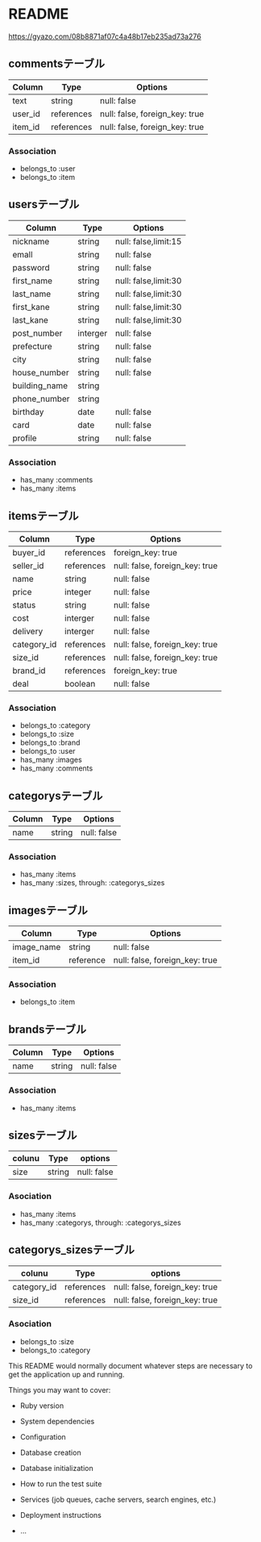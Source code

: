 # README
https://gyazo.com/08b8871af07c4a48b17eb235ad73a276

## commentsテーブル
<!-- commentは１ー多の関係をuserと持っている -->
<!-- commentは一対多の関係をitemsと持っている -->
|Column|Type|Options|
|------|----|-------|
|text|string|null: false|
|user_id|references|null: false, foreign_key: true|
|item_id|references|null: false, foreign_key: true|
### Association
- belongs_to :user
- belongs_to :item

## usersテーブル
<!-- userは多-多の関係をitemと持っている -->
|Column|Type|Options|
|------|----|-------|
|nickname|string|null: false,limit:15|
|emall|string|null: false|
|password|string|null: false|
|first_name|string|null: false,limit:30|
|last_name|string|null: false,limit:30|
|first_kane|string|null: false,limit:30|
|last_kane|string|null: false,limit:30|
|post_number|interger|null: false|
|prefecture|string|null: false|
|city|string|null: false|
|house_number|string|null: false|
|building_name|string||
|phone_number|string||
|birthday|date|null: false|
|card|date|null: false|
|profile|string|null: false|
### Association
- has_many :comments
- has_many :items

## itemsテーブル
|Column|Type|Options|
|------|----|-------|
|buyer_id|references|foreign_key: true|
|seller_id|references|null: false, foreign_key: true|
|name|string|null: false|
|price|integer|null: false|
|status|string|null: false|
|cost|interger|null: false|
|delivery|interger|null: false|
|category_id|references|null: false, foreign_key: true|
|size_id|references|null: false, foreign_key: true|
|brand_id|references|foreign_key: true|
|deal|boolean|null: false|
### Association
- belongs_to :category
- belongs_to :size
- belongs_to :brand
- belongs_to :user
- has_many :images
- has_many :comments

## categorysテーブル
<!-- userは多-多の関係をitemと持っている -->
|Column|Type|Options|
|------|----|-------|
|name|string|null: false|

### Association
- has_many :items
- has_many :sizes, through: :categorys_sizes

## imagesテーブル
<!-- userは多-多の関係をitemと持っている -->
|Column|Type|Options|
|------|----|-------|
|image_name|string|null: false|
|item_id|reference|null: false, foreign_key: true|

### Association
- belongs_to :item

## brandsテーブル
<!-- userは多-多の関係をitemと持っている -->
|Column|Type|Options|
|------|----|-------|
|name|string|null: false|
### Association
- has_many :items

## sizesテーブル
|colunu|Type|options|
|------|----|-------|
|size|string|null: false|

### Asociation
- has_many :items
- has_many :categorys, through: :categorys_sizes

## categorys_sizesテーブル
|colunu|Type|options|
|------|----|-------|
|category_id|references|null: false, foreign_key: true|
|size_id|references|null: false, foreign_key: true|

### Asociation
- belongs_to :size
- belongs_to :category


This README would normally document whatever steps are necessary to get the
application up and running.

Things you may want to cover:

* Ruby version

* System dependencies

* Configuration

* Database creation

* Database initialization

* How to run the test suite

* Services (job queues, cache servers, search engines, etc.)

* Deployment instructions

* ...
